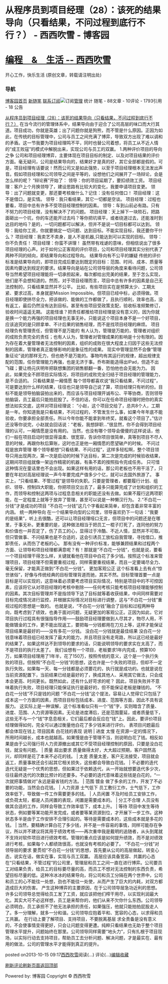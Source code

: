 
# 从程序员到项目经理（28）：该死的结果导向（只看结果，不问过程到底行不行？） - 西西吹雪 - 博客园
# [编程　&　生活      --       西西吹雪](https://www.cnblogs.com/watsonyin/)
开心工作，快乐生活  (原创文章，转载请注明出处)

### 导航
[博客园](https://www.cnblogs.com/)[首页](https://www.cnblogs.com/watsonyin/)
[新随笔](https://i.cnblogs.com/EditPosts.aspx?opt=1)
[联系](https://msg.cnblogs.com/send/%E8%A5%BF%E8%A5%BF%E5%90%B9%E9%9B%AA)[订阅](https://www.cnblogs.com/watsonyin/rss)![订阅](//www.cnblogs.com/images/xml.gif)[管理](https://i.cnblogs.com/)
统计
随笔 -		88文章 -		10评论 -		1793引用 -		18
公告

[从程序员到项目经理（28）：该死的结果导向（只看结果，不问过程到底行不行？）](https://www.cnblogs.com/watsonyin/p/3369588.html)
在当今流行的管理体系中，结果导向由于迎合了公司高层的味口而大行其道。项目成功，你就是英雄；出了问题你就是狗熊，而不管是什么原因。正因为如此，在传统的目标管理中，公司与员工之间充满了博弈，导致双方出现了难以调和的矛盾。这一节我要为项目经理鸣不平，同时也替公司着想，将员工从不近人情的“成王败寇”的模式中解脱出来，实现公司与员工的双赢。
1.两种评价项目的导向之争
公司和项目经理博弈，主要体现在项目目标的制定、以及对项目结果的评价方面。毫无疑问，公司是结果导向的，结果好才是真的好，其它全部都是假的。可是，项目经理有话要说！然而公司又是如此强势，以至于项目经理根本无法发出声音。假如项目经理和公司领导之间是平等的，设想他们之间展开了一场辩论，会是怎么样的呢？
“辩论赛”开始了：
领导：你的项目延期了，要扣绩效工资。
项目经理：客户上个月换领导了，建设思路有比较大的变化，我要申请项目变更。
领导：出了问题就变更，那还要考核做什么？记住：没有任何借口！
项目经理：这不是借口，是实情。
领导：我只看结果，其它一切都是空谈。
项目经理：过程也要看，项目中总有许多不受项目经理控制的因素。
领导：车到山前必有路。只有不努力的项目经理，没有解决不了的问题。
项目经理：天上掉下一块陨石，把路面砸出一个坑，你的车还能开过去吗？等你把坑填平，或者绕道过去，还能准时到达目的地吗？是的，一切问题都可以解决，但并不是说一切目标都可以达到。
领导：我给你工资，你就要搞定一切问题、达到目标。不能实现目标，我还要你干什么？
项目经理：我卖艺不卖身，是人不是机器,只能达到可以实现的目标。
领导：你不负责任！
项目经理：你蛮不讲理！
虽然带有戏谑的意味，但相信说出了很多项目经理的心声。对于如何公正客观的评价项目，公司和项目经理其实分别代表了两种不同的倾向，即结果导向和过程导向。
结果导向有不公平的嫌疑
传统的评价标准是结果导向的，即项目完成后要达到既定的目标：范围、时间、成本、质量等因素均要达到规定的要求。结果导向是站在公司领导层的角度来看待问题，公司领导当然希望项目经理能将一切承担起来，每次都给出完美的结果，至于怎么实现，他们是不会想知道的。然而，对于项目经理而言，项目中总有许多的因素是自己无法控制的，只看结果显然并不公平。
比如，有些项目实在是预算太少、工期太紧、要求过高，本身就是Mission Impossible。但项目已经中标，必须得做。项目经理即使拼尽全力，把该做的、能做的工作都做了，且执行顺利，效率也高，没有返工，最后仍然没有达到目标。甚至有些项目受政策支配，验收标准频繁修订，验收时间遥遥无期。
这能怪谁？把责任都推给项目经理是没有意义的，因为你就是换一个能力再强的项目经理也无事无补。只能说这个项目本身不是一个好项目，应该追究的是只顾拿单、不计后果的销售经理，而不是找项目经理的麻烦。
项目经理负有管理责任，但管理不是万能的
有人认为，管理是万能的，管理者对组织的成败负责完全的责任；也有人认为，管理者对管理成果的影响是十分有限的。因为存在着大量管理者无法控制的因素，组织的成败在很大程度上归因于这些无法控制的因素，管理者真正能够影响的是象征性的成果。
现实中管理显然不会像“管理象征论”说的那样无力，但也绝不是万能的。事物均有其运行的规律，超出规律支配的范围，任你管理能力再强，也是无济于事。乔布斯能造得出IPad，但造不出飞碟；要让杨元庆明年把联想集团的销售额翻一番，恐怕他也会无能为力。
因此，如果完全不顾项目实际情况，将项目的成败完全归结于项目经理的管理能力，是不合适的。
只看结果是一厢情愿
每个领导都喜欢说“我只看结果，不问过程”，可是要达到什么样的结果，往往也只是领导自己说了算，项目经理只有听的份。目标不能是领导拍脑袋拍出来的，而应该与项目经理开诚布公、平等协商，否则领导拍脑袋，员工最后只能拍屁股了。不信的话，你可以在任命项目经理时把你的真实想法如实交底，这样对项目经理说：
“小赵，这个项目交给了，总共8个人，工期是一年。你知道我是只看结果，不问过程的，不管发生什么事，如果今年年底不能验收，你要承担全部责任。所以今年你能不能拿到年终奖，就看这个项目了。”估计还没等你说完，小赵就会回话说：“老板，我想辞职…”很显然，你不会得到项目经理的认可，一厢情愿是没有用的。
当然，也没有哪个领导会傻傻的这样说话，他们一般在项目启动时很显得温柔、很宽容，告诉你项目很简单，真等到项目不尽人意的时候，再跟你秋后算账，这时也正是他一厢情愿的愿望破产的时候。
不问过程是放弃管理
哪个领导都想“只看结果、不问过程”，这样多轻松啊，整个项目领导只用出现两次，第一次是启动的时候下达目标，第二次是完成的时候验收结果，这期间项目组就像一架运作精密的机器，有条不紊的按照指令完成任务。
只可惜这种情况在童话里也不会出现。如果这样有用的话，那公司老板也不用干活了，只要在年初对高层经理说一声今年要完成产值多少个亿，就可以去国外旅游了。
事实上，“只看结果、不管过程”是领导的失职。只要是管理者，都要履行计划、组织、领导、控制四大职能，你把项目交出去了，最多只能算完成了计划和组织的工作，而领导和控制这两项与过程息息相关的职能还没有去做。如果不履行这两项职能，在一定程度上就等于放弃了管理，甚至可以说是一种懒汉行为。
2.“不白花一分钱”才是成功的项目
“不白花一分钱”这几个字看起来简单，却包含着非常丰富的内涵。
统一两种导向
在一个结果导向型的公司里，领导喜欢扔下一句话：“我要的是结果”，听上去很酷，还可以让项目经理哑口无言，但项目中的问题还是在哪里，于事无补。更重要的是，这种做法相当于把员工一棍子打死了，连同他的努力和价值也一并否定了，伤了员工的心，显得过于冷酷、不近人情，显然并不可取。但只管做事、不问结果也是不合适的，这会引诱员工放松自我管理，寻找借口，推卸责任，从而伤了老板的心。
那有没有一种评价标准，能够兼顾结果和过程两个方面、让领导和项目经理都满意呢？有！那就是“不白花一分钱”，也就是说，要看一个项目经理干得怎么样，关键就看他在项目中白花了多少钱。按照这个标准来管理项目，项目经理不但需要重视过程，同样需要重视结果，而且一定要竭尽全力、毫无保留，才能真正做到“不白花一分钱”。
更加客观公正
这个标准看上去有点“惊世骇俗”，好像与传统经典的目标管理背道而驰，其实不然。目标管理首要一点是目标是可以实现的，这意味着必须要考虑项目实际情况，特别是项目中的不可控因素，应该将它从对项目经理的考核中剔除——任何考核只能考核项目经理能够控制的因素。其次目标管理并不是指领导下达了目标就等着收获结果，中间同样需要对目标完成情况进行监控，并根据实际情况对目标进行调整，这与“不白花一分钱”重视过程的思想是一致的。
也就是说，“不白花一分钱”融合了目标和过程两种导向，既考虑到了绩效，也勇于面对问题，无疑更加的客观公正。正因为如此，它对项目执行过程具有很强指导作用——鼓励项目经理要做到人尽其才，物尽人用，不能做镀金的工作，更不能出现返工，要把每一分钱都用在刀刃上等，这样才能保证项目结果是最好的——没有多花一分钱。
没白花一分钱就是最佳结果
没白花一分钱意味着项目组已经发挥了最大的能力，并且项目没有走弯路，所以这已经是最好的结果了。如果这样达不到领导的要求的话，只能说明领导的要求实在太高了，而不是项目的执行太差了。
我们设想有一个项目，老板要求1年内完成，预算100万，如果项目经理用了1年半，花了150万，按照传统的意义，这个是一个执行失败的项目。但按照“不白花一分钱”的思想，这也许是一个失败的项目，但却不一定执行失败。如果每一天、每一分钱都是必须要花的，执行就是成功的。也就是说在当前资源配置下，当前结果已经是最好的了，换成其他人、采用其它做法，只会成本会更高、时间更长。既然如此，还有什么好苛求的呢？
因此，项目失败并不意味着执行失败，项目经理只能保证执行是最好的，但不能保证老板是赚钱的。
“不白花一分钱”不只是钱的问题
“不白花一分钱”这个提法，容易让人觉得它只包括了成本这一个方面的因素，而项目目标包括成本、进度、范围等方面，因此不具有说服力。
这实际上是一种误解，这个标准看似只有一个“钱”字，实则暗含了质量、进度、范围、人力资源等因素。无论是进度滞后，还是范围蔓延，或者质量低下，这些无不与一个“钱”字息息相关，它们最后都会反应在“钱”上。因此，要评价项目经理做得如何，完全可以通过衡量他白花了多少钱来进行评价。
表项目问题最后都会体现在钱上
项目因素
白花钱的表现
说明
|
进度
太慢
在资源一定的情况下，所用时间越长，成本也就越高。如果慢是由于管理不当，则说明白花了钱。相反如果是由于公司强行将人力资源撤出或其它不受项目经理控制的原因，只要是没白花钱，就没有问题。
|
质量
超出要求
质量做得太好，大大超过预期，客户固然高兴，却同样是花了本来不必花的钱。
|
太差
质量太差，客户无法接受，项目就会返工，质量事故还会引起其它相关损失，这些都会导致白花钱。
|
不必要的迭代
迭代无疑是一个优秀的思想，但如果过于依赖迭代，从一开始就想要迭代多少次，往往最终迭代的次数比预计的还要多。不必要的迭代意味着这些钱是白花的，“一次就把事情做对”永远是最省钱的方法。
|
范围
镀金
做了多余的工作，开发了不必要的功能，当然会白花钱。
|
人力资源
士气低下
员工敷衍工作，士气低下，工作效率低下，导致做一件工作需要更多的钱。
|
人员闲置
不及时给员工安排工作，或负荷太轻，都是人员闲置的表现，闲置是需要成本的。
|
分工不合理
人员没有做其合适的工作，同样会导致工作效率低下，成本上升。
|
等待
项目中发生等待状态，例如要等某功能开发完成，或者要等某资源到位，才开展下一步工作。这种状态多半是由于工作安排不合理引起的。等待是需要成本的，这些成本就是多花的钱。
|
当然，要精确计算白花了多少钱，并不是一件容易的事情，同样可能存在争议，所以并不建议将其用于绩效考核——再次重申我是戴明的追随者，从头到尾就不支持对软件项目进行绩效考核。管理的重点应该是如何提升绩效，而不是对绩效进行考核，如果每个人都绩效很高，也就没有考核的必要了。
“不白花一分钱”对领导层的要求
要贯彻“不白花一分钱”的思想，首先要从公司的高层做起，转变心态，说实在话，做实在事，实现与员工双赢。
高层应该具备宽容、共赢的心态
在“只看结果，不管过程”的公司里，管理层和员工之间一直在进行博弈。公司要员工对结果负责，给员工的目标要尽量的高，而员工不想对无法控制的东西负责，希望目标尽量的低。这种冷冰冰的结果导向，将公司和员工分隔在两个世界中，公司和员工的心不能往一处想，劲也不能往一处使，从而产生了巨大的内耗，对双方都造成巨大的伤害。
产生这种博弈的主要原因，在于公司领导层急功近利的思想。许多公司领导总觉得给员工发了工资，就应该把他们榨干用尽，以实现利润最大化。其实大可不必这样想，员工是来帮你的，他们从来不欠你什么东西。公司领导必须明白，员工承担不了他无法承担的责任，如果强压，他就只能拍拍屁股走人了。多一分理解，就多一分和谐。公司领导应抱着平和、宽容的心态，以求得和员工共赢。
在行动上要了解项目、支持项目，不要脱离基层
求全责备是没有意义的，不会使事情变得更好，只会让问题变得更遭。纯粹只看结果也无助于整个项目管理水平提升，问题始终在那里。公司领导同样需要“地头力”，只有扎根于项目现场，以实际行动去支持项目，帮助员工去分析问题、解决问题，才是最实在、最有用的做法，公司的管理水平才能得到真正的提升。





posted on2013-10-15 09:17[西西吹雪](https://www.cnblogs.com/watsonyin/)阅读(...) 评论(...)[编辑](https://i.cnblogs.com/EditPosts.aspx?postid=3369588)[收藏](#)


[刷新评论](javascript:void(0);)[刷新页面](#)[返回顶部](#top)






Powered by:
博客园
Copyright © 西西吹雪
